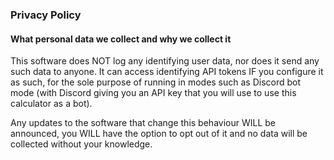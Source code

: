 ### Privacy Policy

#### What personal data we collect and why we collect it

This software does NOT log any identifying user data, nor does it send any such data to anyone.
It can access identifying API tokens IF you configure it as such, for the sole purpose of running in modes such as Discord bot mode (with Discord giving you an API key that you will use to use this calculator as a bot).

Any updates to the software that change this behaviour WILL be announced, you WILL have the option to opt out of it and no data will be collected without your knowledge.
